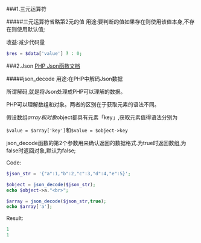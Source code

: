 ###1.三元运算符

#####三元运算符省略第2元的值
用途:要判断的值如果存在则使用该值本身,不存在则使用默认值;

收益:减少代码量
```php
$res = $data['value'] ? : 0;
```

###2.Json
[PHP Json函数文档](http://www.runoob.com/php/php-json.html)

#####json_decode
用途:在PHP中解码Json数据

所谓解码,就是将Json处理成PHP可以理解的数据。

PHP可以理解数组和对象。两者的区别在于获取元素的语法不同。

假设数组$array和对象$object都具有元素「key」,获取元素值得语法分别为

```$value = $array['key']```和```$value = $object->key```

json_decode函数的第2个参数用来确认返回的数据格式.为true时返回数组,为false时返回对象,默认为false;

Code:
```php
$json_str = '{"a":1,"b":2,"c":3,"d":4,"e":5}';

$object = json_decode($json_str);
echo $object->a."<br>";

$array = json_decode($json_str,true);
echo $array['a'];
```

Result:
```php
1
1
```

